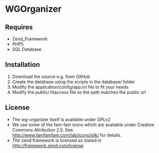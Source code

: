 # WGOrganizer

## Requires
 * Zend_Framework
 * PHP5
 * SQL Database

## Installation

1. Download the source e.g. from GitHub
2. Create the database using the scripts in the database/ folder
3. Modify the application/config/app.ini file to fit your needs
4. Modify the public/.htaccess file so the path matches the public url

## License

* The wg-organizer itself is available under GPLv2
* We use some of the fam-fam icons which are available under Creative Commons Attribution 2.5. See http://www.famfamfam.com/lab/icons/silk/ for details.
* The zend framework is licensed as stated in http://framework.zend.com/license

